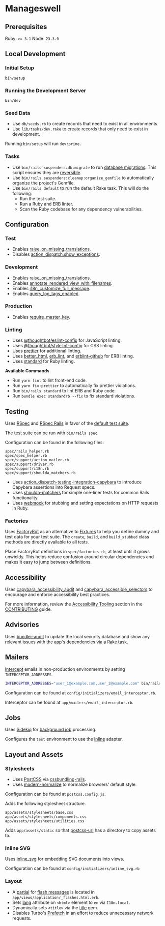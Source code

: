 # Manageswell

## Prerequisites

Ruby: `>= 3.1`
Node: `23.3.0`

## Local Development

### Initial Setup

```
bin/setup
```

### Running the Development Server

```
bin/dev
```

### Seed Data

- Use `db/seeds.rb` to create records that need to exist in all environments.
- Use `lib/tasks/dev.rake` to create records that only need to exist in development.

Running `bin/setup` will run `dev:prime`.

### Tasks

- Use `bin/rails suspenders:db:migrate` to run [database migrations][]. This script ensures they are [reversible][].
- Use `bin/rails suspenders:cleanup:organize_gemfile` to automatically organize the project's Gemfile.
- Use `bin/rails default` to run the default Rake task. This will do the following:
  - Run the test suite.
  - Run a Ruby and ERB linter.
  - Scan the Ruby codebase for any dependency vulnerabilities.

[database migrations]: https://edgeguides.rubyonrails.org/active_record_migrations.html#running-migrations
[reversible]: https://edgeguides.rubyonrails.org/active_record_migrations.html#making-the-irreversible-possible

## Configuration

### Test

- Enables [raise_on_missing_translations][].
- Disables [action_dispatch.show_exceptions][].

[raise_on_missing_translations]: https://guides.rubyonrails.org/configuring.html#config-i18n-raise-on-missing-translations
[action_dispatch.show_exceptions]: https://edgeguides.rubyonrails.org/configuring.html#config-action-dispatch-show-exceptions

### Development

- Enables [raise_on_missing_translations][].
- Enables [annotate_rendered_view_with_filenames][].
- Enables [i18n_customize_full_message][].
- Enables [query_log_tags_enabled][].

[raise_on_missing_translations]: https://guides.rubyonrails.org/configuring.html#config-i18n-raise-on-missing-translations
[annotate_rendered_view_with_filenames]: https://guides.rubyonrails.org/configuring.html#config-action-view-annotate-rendered-view-with-filenames
[i18n_customize_full_message]: https://guides.rubyonrails.org/configuring.html#config-active-model-i18n-customize-full-message
[query_log_tags_enabled]: https://guides.rubyonrails.org/configuring.html#config-active-record-query-log-tags-enabled

### Production

- Enables [require_master_key][].

[require_master_key]: https://guides.rubyonrails.org/configuring.html#config-require-master-key

### Linting

- Uses [@thoughtbot/eslint-config][] for JavaScript linting.
- Uses [@thoughtbot/stylelint-config][] for CSS linting.
- Uses [prettier][] for additional linting.
- Uses [better_html][], [erb_lint][], and [erblint-github][] for ERB linting.
- Uses [standard][] for Ruby linting.

**Available Commands**

- Run `yarn lint` to lint front-end code.
- Run `yarn fix:prettier` to automatically fix prettier violations.
- Run `bin/rails standard` to lint ERB and Ruby code.
- Run `bundle exec standardrb --fix` to fix standard violations.

[@thoughtbot/eslint-config]: https://github.com/thoughtbot/eslint-config
[@thoughtbot/stylelint-config]: https://github.com/thoughtbot/stylelint-config
[prettier]: https://prettier.io
[better_html]: https://github.com/Shopify/better-html
[erb_lint]: https://github.com/Shopify/erb-lint
[erblint-github]: https://github.com/github/erblint-github
[standard]: https://github.com/standardrb/standard

## Testing

Uses [RSpec][] and [RSpec Rails][] in favor of the [default test suite][].

The test suite can be run with `bin/rails spec`.

Configuration can be found in the following files:

```
spec/rails_helper.rb
spec/spec_helper.rb
spec/support/action_mailer.rb
spec/support/driver.rb
spec/support/i18n.rb
spec/support/shoulda_matchers.rb
```

- Uses [action_dispatch-testing-integration-capybara][] to introduce Capybara assertions into Request specs.
- Uses [shoulda-matchers][] for simple one-liner tests for common Rails functionality.
- Uses [webmock][] for stubbing and setting expectations on HTTP requests in Ruby.

[RSpec]: http://rspec.info
[RSpec Rails]: https://github.com/rspec/rspec-rails
[default test suite]: https://guides.rubyonrails.org/testing.html
[action_dispatch-testing-integration-capybara]: https://github.com/thoughtbot/action_dispatch-testing-integration-capybara
[shoulda-matchers]: https://github.com/thoughtbot/shoulda-matchers
[webmock]: https://github.com/bblimke/webmock

### Factories

Uses [FactoryBot][] as an alternative to [Fixtures][] to help you define
dummy and test data for your test suite. The `create`, `build`, and
`build_stubbed` class methods are directly available to all tests.

Place FactoryBot definitions in `spec/factories.rb`, at least until it
grows unwieldy. This helps reduce confusion around circular dependencies and
makes it easy to jump between definitions.

[FactoryBot]: https://github.com/thoughtbot/factory_bot
[Fixtures]: https://guides.rubyonrails.org/testing.html#the-low-down-on-fixtures

## Accessibility

Uses [capybara_accessibility_audit][] and
[capybara_accessible_selectors][] to encourage and enforce accessibility best
practices.

[capybara_accessibility_audit]: https://github.com/thoughtbot/capybara_accessibility_audit
[capybara_accessible_selectors]: https://github.com/citizensadvice/capybara_accessible_selectors

For more information, review the [Accessibility Tooling][] section in
the [CONTRIBUTING][] guide.

[Accessibility Tooling]: ./CONTRIBUTING.md#accessibility-tooling
[CONTRIBUTING]: ./CONTRIBUTING.md

## Advisories

Uses [bundler-audit][] to update the local security database and show
any relevant issues with the app's dependencies via a Rake task.

[bundler-audit]: https://github.com/rubysec/bundler-audit

## Mailers

[Intercept][] emails in non-production environments by setting `INTERCEPTOR_ADDRESSES`.

```sh
INTERCEPTOR_ADDRESSES="user_1@example.com,user_2@example.com" bin/rails s
```

Configuration can be found at `config/initializers/email_interceptor.rb`.

Interceptor can be found at `app/mailers/email_interceptor.rb`.

[Intercept]: https://guides.rubyonrails.org/action_mailer_basics.html#intercepting-emails

## Jobs

Uses [Sidekiq][] for [background job][] processing.

Configures the `test` environment to use the [inline][] adapter.

[Sidekiq]: https://github.com/sidekiq/sidekiq
[background job]: https://guides.rubyonrails.org/active_job_basics.html
[inline]: https://api.rubyonrails.org/classes/ActiveJob/QueueAdapters/InlineAdapter.html

## Layout and Assets

### Stylesheets

- Uses [PostCSS][] via [cssbundling-rails][].
- Uses [modern-normalize][] to normalize browsers' default style.

Configuration can be found at `postcss.config.js`.

Adds the following stylesheet structure.

```
app/assets/stylesheets/base.css
app/assets/stylesheets/components.css
app/assets/stylesheets/utilities.css
```

Adds `app/assets/static` so that [postcss-url][] has a directory to copy
assets to.

[PostCSS]: https://postcss.org
[cssbundling-rails]: https://github.com/rails/cssbundling-rails
[modern-normalize]: https://github.com/sindresorhus/modern-normalize
[postcss-url]: https://github.com/postcss/postcss-url

### Inline SVG

Uses [inline_svg][] for embedding SVG documents into views.

Configuration can be found at `config/initializers/inline_svg.rb`

[inline_svg]: https://github.com/jamesmartin/inline_svg

### Layout

- A [partial][] for [flash messages][] is located in `app/views/application/_flashes.html.erb`.
- Sets [lang][] attribute on `<html>` element to `en` via `I18n.local`.
- Dynamically sets `<title>` via the [title][] gem.
- Disables Turbo's [Prefetch][] in an effort to reduce unnecessary network requests.

[partial]: https://guides.rubyonrails.org/layouts_and_rendering.html#using-partials
[flash messages]: https://guides.rubyonrails.org/action_controller_overview.html#the-flash
[lang]: https://developer.mozilla.org/en-US/docs/Web/HTML/Global_attributes/lang
[title]: https://github.com/calebhearth/title
[Prefetch]: https://turbo.hotwired.dev/handbook/drive#prefetching-links-on-hover

